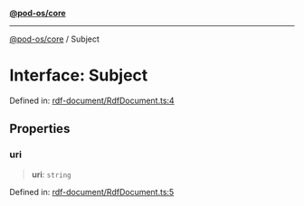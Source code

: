 [**@pod-os/core**](../README.md)

***

[@pod-os/core](../globals.md) / Subject

# Interface: Subject

Defined in: [rdf-document/RdfDocument.ts:4](https://github.com/pod-os/PodOS/blob/1aecf6de76fa668e7779c8aad7b604e498d41244/core/src/rdf-document/RdfDocument.ts#L4)

## Properties

### uri

> **uri**: `string`

Defined in: [rdf-document/RdfDocument.ts:5](https://github.com/pod-os/PodOS/blob/1aecf6de76fa668e7779c8aad7b604e498d41244/core/src/rdf-document/RdfDocument.ts#L5)
